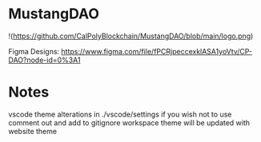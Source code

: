 # MustangDAO

!(https://github.com/CalPolyBlockchain/MustangDAO/blob/main/logo.png)


Figma Designs: https://www.figma.com/file/fPCRjpeccexklASA1yoVtv/CP-DAO?node-id=0%3A1

# Notes

vscode theme alterations in ./vscode/settings
if you wish not to use comment out and add to gitignore
workspace theme will be updated with website theme
